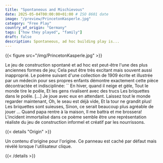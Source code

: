 ```yaml
---
title: "Spontaneous and Mischievous"
date: 2025-05-04T00:00:00+01:00 # ISO 8601 date
image: "/preview/PrincetonKasperle.jpg"
category: "Free Play"
country_of_origin: "Germany"
tags: ["how they played", "family"]
draft: false
description: Spontaneous, ad hoc building play is...
---
```




{{< figure src="/img/PrincetonKasperle.jpg" >}}

Le jeu de construction spontané et ad hoc est peut-être l'une des plus anciennes formes de jeu; Cela peut être très excitant mais souvent aussi inapproprié. Le poème suivant d'une collection de 1909 écrite et illustrée par un médecin pour ses propres enfants démontre exactement cette pièce décontractée et indisciplinée:
`` En hiver, quand il neige et gèle,
Tout le monde tire le poêle,
Et les gens rivalisent avec des trucs
Les briquettes dans le poêle.
[…]
Je joue avec eux en attendant.
Laissez tout le monde regarder maintenant,
Oh, le seau est déjà vide,
Et la tour ne grandit plus!
Les briquettes sont suieuses, 
Sinon, ce serait beaucoup plus agréable de jouer ...
Quand papa rentre à la maison,
Il me battra et me brossera!
L'incident immortalisé dans ce poème semble être une représentation réaliste du jeu de construction informel et créatif par les nourrissons.

{{< details "Origin" >}}

Un contenu d'origine pour l'origine. Ce panneau est caché par défaut mais révélé lorsque l'utilisateur clique.

{{< /details >}}

